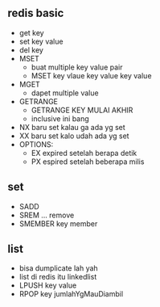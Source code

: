 ## redis basic
- get key
- set key value
- del key
- MSET 
    - buat multiple key value pair
    - MSET key vlaue key value key value
- MGET
    - dapet multiple value
- GETRANGE
    - GETRANGE KEY MULAI AKHIR
    - inclusive ini bang
- NX baru set kalau ga ada yg set
- XX baru set kalo udah ada yg set
- OPTIONS:
    - EX expired setelah berapa detik
    - PX espired setelah beberapa milis

## set
- SADD
- SREM ... remove
- SMEMBER key member

## list
- bisa dumplicate lah yah
- list di redis itu linkedlist
- LPUSH key value
- RPOP key jumlahYgMauDiambil



